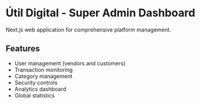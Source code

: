 # Útil Digital - Super Admin Dashboard

Next.js web application for comprehensive platform management.

## Features

- User management (vendors and customers)
- Transaction monitoring
- Category management
- Security controls
- Analytics dashboard
- Global statistics
